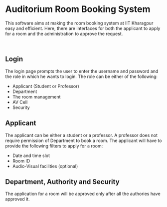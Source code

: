# Auditorium Room Booking System #
This software aims at making the room booking system at IIT Kharagpur easy and efficient. Here, there are interfaces for both the applicant to apply for a room and the administration to approve the request. 

<br>

## Login ##
The login page prompts the user to enter the username and password and the role in which he wants to login. The role can be either of the following:<br>
- Applicant (Student or Professor)
- Department
- The room management
- AV Cell
- Security

## Applicant ##
The applicant can be either a student or a professor. A professor does not require permission of Department to book a room. The applicant will have to provide the following filters to apply for a room:
- Date and time slot
- Room ID
- Audio-Visual facilities (optional)

## Department, Authority and Security ##
The application for a room will be approved only after all the authories have approved it.